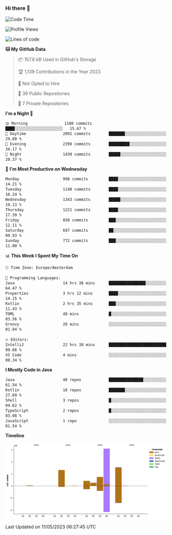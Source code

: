 ### Hi there 👋


<!--START_SECTION:waka-->
![Code Time](http://img.shields.io/badge/Code%20Time-3%2C196%20hrs%2041%20mins-blue)

![Profile Views](http://img.shields.io/badge/Profile%20Views-4-blue)

![Lines of code](https://img.shields.io/badge/From%20Hello%20World%20I%27ve%20Written-7.4%20million%20lines%20of%20code-blue)

**🐱 My GitHub Data** 

> 📦 157.6 kB Used in GitHub's Storage 
 > 
> 🏆 1,139 Contributions in the Year 2023
 > 
> 🚫 Not Opted to Hire
 > 
> 📜 39 Public Repositories 
 > 
> 🔑 7 Private Repositories 
 > 
**I'm a Night 🦉** 

```text
🌞 Morning                1100 commits        ████░░░░░░░░░░░░░░░░░░░░░   15.67 % 
🌆 Daytime                2092 commits        ███████░░░░░░░░░░░░░░░░░░   29.80 % 
🌃 Evening                2399 commits        █████████░░░░░░░░░░░░░░░░   34.17 % 
🌙 Night                  1430 commits        █████░░░░░░░░░░░░░░░░░░░░   20.37 % 
```
📅 **I'm Most Productive on Wednesday** 

```text
Monday                   998 commits         ████░░░░░░░░░░░░░░░░░░░░░   14.21 % 
Tuesday                  1140 commits        ████░░░░░░░░░░░░░░░░░░░░░   16.24 % 
Wednesday                1343 commits        █████░░░░░░░░░░░░░░░░░░░░   19.13 % 
Thursday                 1221 commits        ████░░░░░░░░░░░░░░░░░░░░░   17.39 % 
Friday                   850 commits         ███░░░░░░░░░░░░░░░░░░░░░░   12.11 % 
Saturday                 697 commits         ██░░░░░░░░░░░░░░░░░░░░░░░   09.93 % 
Sunday                   772 commits         ███░░░░░░░░░░░░░░░░░░░░░░   11.00 % 
```


📊 **This Week I Spent My Time On** 

```text
🕑︎ Time Zone: Europe/Amsterdam

💬 Programming Languages: 
Java                     14 hrs 38 mins      ████████████████░░░░░░░░░   64.47 % 
Properties               3 hrs 12 mins       ████░░░░░░░░░░░░░░░░░░░░░   14.15 % 
Kotlin                   2 hrs 35 mins       ███░░░░░░░░░░░░░░░░░░░░░░   11.43 % 
TOML                     48 mins             █░░░░░░░░░░░░░░░░░░░░░░░░   03.56 % 
Groovy                   26 mins             ░░░░░░░░░░░░░░░░░░░░░░░░░   01.94 % 

🔥 Editors: 
IntelliJ                 22 hrs 38 mins      █████████████████████████   99.66 % 
VS Code                  4 mins              ░░░░░░░░░░░░░░░░░░░░░░░░░   00.34 % 
```

**I Mostly Code in Java** 

```text
Java                     40 repos            ███████████████░░░░░░░░░░   61.54 % 
Kotlin                   18 repos            ███████░░░░░░░░░░░░░░░░░░   27.69 % 
Shell                    3 repos             █░░░░░░░░░░░░░░░░░░░░░░░░   04.62 % 
TypeScript               2 repos             █░░░░░░░░░░░░░░░░░░░░░░░░   03.08 % 
JavaScript               1 repo              ░░░░░░░░░░░░░░░░░░░░░░░░░   01.54 % 
```



**Timeline**

![Lines of Code chart](https://raw.githubusercontent.com/powercasgamer/powercasgamer/master/assets/bar_graph.png)


 Last Updated on 11/05/2023 06:27:45 UTC
<!--END_SECTION:waka-->
